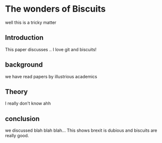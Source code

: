 


# The wonders of Biscuits


well this is a tricky matter


## Introduction

This paper discusses ..
I love git and biscuits!

## background

we have read papers by illustrious academics

## Theory

I really don't know ahh

## conclusion

we discussed blah blah blah...
This shows brexit is dubious and biscuits are really good.
